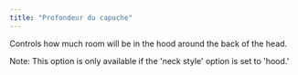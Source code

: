 ```yaml
---
title: "Profondeur du capuche"
---
```


Controls how much room will be in the hood around the back of the head.

Note: This option is only available if the 'neck style' option is set to 'hood.'
